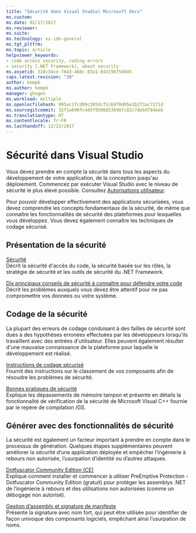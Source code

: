 ```yaml
---
title: "Sécurité dans Visual Studio| Microsoft Docs"
ms.custom: 
ms.date: 02/17/2017
ms.reviewer: 
ms.suite: 
ms.technology: vs-ide-general
ms.tgt_pltfrm: 
ms.topic: article
helpviewer_keywords:
- code access security, coding errors
- security [.NET Framework], about security
ms.assetid: 318c34ce-f643-468c-83a1-843196f5d845
caps.latest.revision: "20"
author: kempb
ms.author: kempb
manager: ghogen
ms.workload: multiple
ms.openlocfilehash: 995ac17cd99c395dcf1c69f0d05e1b273ac72f1d
ms.sourcegitcommit: 32f1a690fc445f9586d53698fc82c7debd784eeb
ms.translationtype: HT
ms.contentlocale: fr-FR
ms.lasthandoff: 12/22/2017
---
```

# <a name="security-in-visual-studio"></a>Sécurité dans Visual Studio
Vous devez prendre en compte la sécurité dans tous les aspects du développement de votre application, de la conception jusqu'au déploiement. Commencez par exécuter Visual Studio avec le niveau de sécurité le plus élevé possible. Consultez [Autorisations utilisateur](../ide/user-permissions-and-visual-studio.md).  
  
 Pour pouvoir développer effectivement des applications sécurisées, vous devez comprendre les concepts fondamentaux de la sécurité, de même que connaître les fonctionnalités de sécurité des plateformes pour lesquelles vous développez. Vous devez également connaître les techniques de codage sécurisé.  
  
## <a name="understanding-security"></a>Présentation de la sécurité  
 [Sécurité](/dotnet/standard/security/index)  
 Décrit la sécurité d'accès du code, la sécurité basée sur les rôles, la stratégie de sécurité et les outils de sécurité du .NET Framework.  
  
 [Dix principaux conseils de sécurité à connaître pour défendre votre code](http://go.microsoft.com/fwlink/?LinkId=72877)  
 Décrit les problèmes auxquels vous devez être attentif pour ne pas compromettre vos données ou votre système.  
  
## <a name="coding-for-security"></a>Codage de la sécurité  
 La plupart des erreurs de codage conduisant à des failles de sécurité sont dues à des hypothèses erronées effectuées par les développeurs lorsqu'ils travaillent avec des entrées d'utilisateur. Elles peuvent également résulter d'une mauvaise connaissance de la plateforme pour laquelle le développement est réalisé.  
  
 [Instructions de codage sécurisé](/dotnet/standard/security/secure-coding-guidelines)  
 Fournit des instructions sur le classement de vos composants afin de résoudre les problèmes de sécurité.  
  
 [Bonnes pratiques de sécurité](/cpp/top/security-best-practices-for-cpp)  
 Explique les dépassements de mémoire tampon et présente en détails la fonctionnalité de vérification de la sécurité de Microsoft Visual C++ fournie par le repère de compilation /GS.

## <a name="building-for-security"></a>Générer avec des fonctionnalités de sécurité  
 La sécurité est également un facteur important à prendre en compte dans le processus de génération.  Quelques étapes supplémentaires peuvent améliorer la sécurité d’une application déployée et empêcher l’ingénierie à rebours non autorisée, l’usurpation d’identité ou d’autres attaques.

 [Dotfuscator Community Edition (CE)](dotfuscator/index.md)  
 Explique comment installer et commencer à utiliser PreEmptive Protection - Dotfuscator Community Edition (gratuit) pour protéger les assemblys .NET de l’ingénierie à rebours et des utilisations non autorisées (comme un débogage non autorisé).
  
 [Gestion d’assembly et signature de manifeste](managing-assembly-and-manifest-signing.md)  
 Présente la signature avec nom fort, qui peut être utilisée pour identifier de façon univoque des composants logiciels, empêchant ainsi l’usurpation de noms.